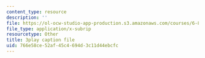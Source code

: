 ```yaml
---
content_type: resource
description: ''
file: https://ol-ocw-studio-app-production.s3.amazonaws.com/courses/6-890-algorithmic-lower-bounds-fun-with-hardness-proofs-fall-2014/766e58ce52af45c4694d3c11d44ebcfc_ccD0yAk1wL0.srt
file_type: application/x-subrip
resourcetype: Other
title: 3play caption file
uid: 766e58ce-52af-45c4-694d-3c11d44ebcfc
---
```

